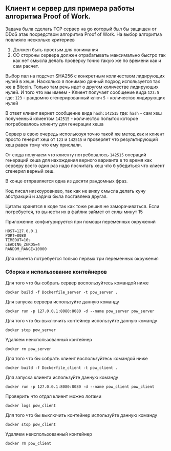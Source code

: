 ## <b>Клиент и сервер для примера работы алгоритма Proof of Work.</b>

Задача была сделать TCP сервер на go который был бы защищен от DDoS атак посредством алгоритма Proof of Work. 
На выбор алгоритма повлияло несколько критериев 
1) Должен быть простым для понимания 
2) СО стороны сервера должен отрабатывать максимально быстро так как нет смысла делать проверку точно такую же по времени как и сам расчет.

Выбор пал на подсчет SHA256 с конкретным количеством лидирующих нулей в хеше. Насколько я понимаю данный подход используется так же в Bitcoin. Только там речь идет о другом количестве лидирующих нулей.
И того что мы имеем - Клиент получает сообщение вида `123:5` где:
`123` - рандомно сгенерированный ключ
`5` - количество лидирующих нулей

В ответ клиент вернет сообщение вида `hash:142515` где:
`hash` - сам хеш полученный клиентом
`142515` - количество попыток которое потребовалось клиенту для генерации хеша

Сервер в свою очередь испольюзуя точно такой же метод как и клиент просто генерит хеш от `123` и `142515` и проверяет что результирующий хеш равен тому что ему прислали.

От сюда получаем что клиенту потребовалось `142515` операций генераций хеша для нахождения верного варианта в то время как серверу всего один раз надо посчитать хеш что б убедиться что клиент сгенерил верный хеш.

В конце отправляется одна из десяти рандомных фраз.

Код писал низкоуровнево, так как не вижу смысла делать кучу абстракций и задача была поставлена другая.

Цитаты хранятся в коде так как тоже решил не заморачиваться. Если потребуется, то вынести их в файлик займет от силы минут 15

Приложение конфигурируется при помощи переменных окружений
```
HOST=127.0.0.1
PORT=8080
TIMEOUT=10s
LEADING_ZEROS=4
RANDOM_RANGE=10000
```
Для клиента потребуется только первых три переменных окружения
### Сборка и использование контейнеров

Для того что бы собрать сервер воспользуйтесь командой ниже
```shell
docker build -f Dockerfile_server -t pow_server .
```

Для запуска сервера используйте данную команду
```shell
docker run -p 127.0.0.1:8080:8080 -d --name pow_server pow_server
```

Для того что бы выключить контейнер используйте данную команду 
```shell
docker stop pow_server
```

Удаляем неиспользованный контейнер
```shell
docker rm pow_server
```

Для того что бы собрать клиент воспользуйтесь командой ниже
```shell
docker build -f Dockerfile_client -t pow_client .
```

Для запуска клиента используйте данную команду
```shell
docker run -p 127.0.0.1:8080:8080 -d --name pow_client pow_client
```

Проверить что отдал клиент можно логами 
```shell
docker logs pow_client
```

Для того что бы выключить контейнер используйте данную команду
```shell
docker stop pow_client
```

Удаляем неиспользованный контейнер
```shell
docker rm pow_client
```